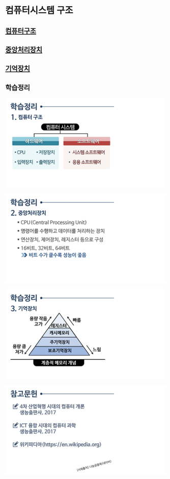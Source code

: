 # 컴퓨터시스템 구조

## [컴퓨터구조](컴퓨터구조)


## [중앙처리장치](중앙처리장치)


## [기억장치](기억장치)


## 학습정리

![컴퓨터학개론_3강_페이지_62](./img/컴퓨터학개론_3강_페이지_62.jpg)


![컴퓨터학개론_3강_페이지_63](./img/컴퓨터학개론_3강_페이지_63.jpg)


![컴퓨터학개론_3강_페이지_64](./img/컴퓨터학개론_3강_페이지_64.jpg)


![컴퓨터학개론_3강_페이지_65](./img/컴퓨터학개론_3강_페이지_65.jpg)





